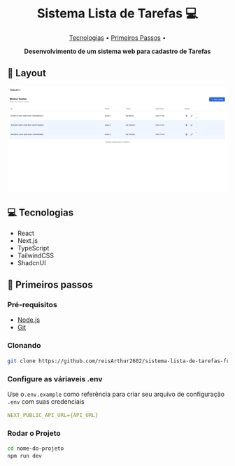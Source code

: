 <h1 align="center" style="font-weight: bold;">Sistema Lista de Tarefas 💻</h1>

<p align="center">
 <a href="#tech">Tecnologias</a> • 
 <a href="#started">Primeiros Passos</a> • 
 
</p>

<p align="center">
    <b>Desenvolvimento de um sistema web para cadastro de Tarefas</b>
</p>


<h2 id="layout">🎨 Layout</h2>

<p align="center">
    <img src="./public/home.PNG" alt="Tela principal" width="600px">
  
</p>

<h2 id="technologies">💻 Tecnologias</h2>

- React
- Next.js
- TypeScript
- TailwindCSS
- ShadcnUI

<h2 id="started">🚀 Primeiros passos</h2>

<h3>Pré-requisitos</h3>

- [Node.js](https://nodejs.org)
- [Git](https://git-scm.com/)

<h3>Clonando</h3>

```bash
git clone https://github.com/reisArthur2602/sistema-lista-de-tarefas-frontend
```

<h3>Configure as váriaveis .env </h2>

Use o`.env.example` como referência para criar seu arquivo de configuração `.env` com suas credenciais

```yaml
NEXT_PUBLIC_API_URL={API_URL}
```

<h3>Rodar o Projeto</h3>

```bash
cd nome-do-projeto
npm run dev
```
